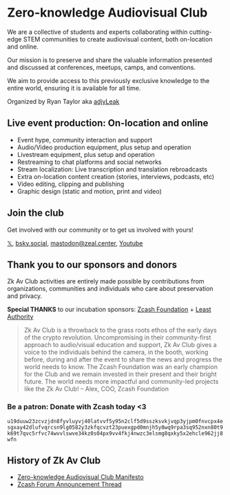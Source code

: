 # Zero-knowledge Audiovisual Club
We are a collective of students and experts collaborating within cutting-edge STEM communities to create audiovisual content, both on-location and online.

Our mission is to preserve and share the valuable information presented and discussed at conferences, meetups, camps, and conventions.

We aim to provide access to this previously exclusive knowledge to the entire world, ensuring it is available for all time. 

Organized by Ryan Taylor aka [adjyLeak](https://youtube.com/adjyleak) 

## Live event production: On-location and online 
- Event hype, community interaction and support
- Audio/Video production equipment, plus setup and operation
- Livestream equipment, plus setup and operation
- Restreaming to chat platforms and social networks
- Stream localization: Live transcription and translation rebroadcasts 
- Extra on-location content creation (stories, interviews, podcasts, etc)
- Video editing, clipping and publishing
- Graphic design (static and motion, print and video)

## Join the club 
Get involved with our community or to get us involved with yours!

[𝕏](https://x.com/ZkAv_Club), [bsky.social](https://bsky.app/profile/zkavclub.bsky.social), [mastodon@zeal.center](https://zeal.center/@ZFAVClub), [Youtube](https://www.youtube.com/@ZkAv_Club)

## Thank you to our sponsors and donors 
Zk Av Club activities are entirely made possible by contributions from organizations, communities and individuals who care about preservation and privacy. 

**Special THANKS** to our incubation sponsors: [Zcash Foundation](https://zfnd.org) + [Least Authority](https://leastauthority.com) 

> Zk Av Club is a throwback to the grass roots ethos of the early days of the crypto revolution. Uncompromising in their community-first approach to audio/visual education and support, Zk Av Club gives a voice to the individuals behind the camera, in the booth, working before, during and after the event to share the news and progress the world needs to know. The Zcash Foundation was an early champion for the Club and we remain invested in their present and their bright future. The world needs more impactful and community-led projects like the Zk Av Club! – Alex, COO, Zcash Foundation 

### Be a patron: Donate with Zcash today <3 
`u19duuw23zcvzjdn8fyvluyvj40latvvf5y95n2clf5d9sszksvkjvqp3yjpm0fnvcpx4esgxay42dlufvqrcsn9lg0582y3zkfqcvzt23puexgpd0mnjh5y8wq9rpa3sq952nxn80t9k69t7qvc5rfvc74wvvlswve34kz0s04px9vv4fkj4nwzc3elsmg8qxky5x2ehcle962jj8wfn` 

## History of Zk Av Club 
- [Zero-knowledge Audiovisual Club Manifesto](https://free2z.com/ZKAV.club/zpage/zf-av-club-manifesto) 
- [Zcash Forum Announcement Thread](https://forum.zcashcommunity.com/t/the-zero-knowledge-audiovisual-club/43733) 